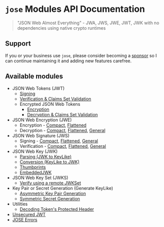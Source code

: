 # `jose` Modules API Documentation

> "JSON Web Almost Everything" - JWA, JWS, JWE, JWT, JWK with no dependencies using native crypto runtimes

## Support

If you or your business use `jose`, please consider becoming a [sponsor][support-sponsor] so I can continue maintaining it and adding new features carefree.

## Available modules

- JSON Web Tokens (JWT)
  - [Signing](classes/_jwt_sign_.signjwt.md#readme)
  - [Verification & Claims Set Validation](functions/_jwt_verify_.jwtverify.md#readme)
  - Encrypted JSON Web Tokens
    - [Encryption](classes/_jwt_encrypt_.encryptjwt.md#readme)
    - [Decryption & Claims Set Validation](functions/_jwt_decrypt_.jwtdecrypt.md#readme)
- JSON Web Encryption (JWE)
  - Encryption - [Compact](classes/_jwe_compact_encrypt_.compactencrypt.md#readme), [Flattened](classes/_jwe_flattened_encrypt_.flattenedencrypt.md#readme)
  - Decryption - [Compact](functions/_jwe_compact_decrypt_.compactdecrypt.md#readme), [Flattened](functions/_jwe_flattened_decrypt_.flatteneddecrypt.md#readme), [General](functions/_jwe_general_decrypt_.generaldecrypt.md#readme)
- JSON Web Signature (JWS)
  - Signing - [Compact](classes/_jws_compact_sign_.compactsign.md#readme), [Flattened](classes/_jws_flattened_sign_.flattenedsign.md#readme), [General](classes/_jws_general_sign_.generalsign.md#readme)
  - Verification - [Compact](functions/_jws_compact_verify_.compactverify.md#readme), [Flattened](functions/_jws_flattened_verify_.flattenedverify.md#readme), [General](functions/_jws_general_verify_.generalverify.md#readme)
- JSON Web Key (JWK)
  - [Parsing (JWK to KeyLike)](functions/_jwk_parse_.parsejwk.md#readme)
  - [Conversion (KeyLike to JWK)](functions/_jwk_from_key_like_.fromkeylike.md#readme)
  - [Thumbprints](functions/_jwk_thumbprint_.calculatethumbprint.md#readme)
  - [EmbeddedJWK](functions/_jwk_embedded_.embeddedjwk.md#readme)
- JSON Web Key Set (JWKS)
  - [Verify using a remote JWKSet](functions/_jwks_remote_.createremotejwkset.md#readme)
- Key Pair or Secret Generation (Generate KeyLike)
  - [Asymmetric Key Pair Generation](functions/_util_generate_key_pair_.generatekeypair.md#readme)
  - [Symmetric Secret Generation](functions/_util_generate_secret_.generatesecret.md#readme)
- Utilities
  - [Decoding Token's Protected Header](functions/_util_decode_protected_header_.decodeprotectedheader.md#readme)
- [Unsecured JWT](classes/_jwt_unsecured_.unsecuredjwt.md#readme)
- [JOSE Errors](modules/_util_errors_.md)

[support-sponsor]: https://github.com/sponsors/panva
